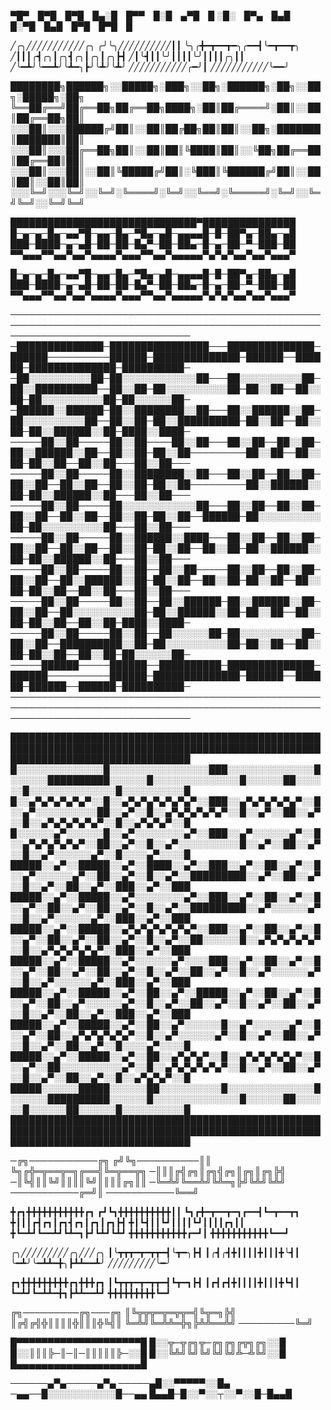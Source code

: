 
▀█▀ █▀█ █▀█ █▄░█ █▀▀ █░█ ▄▀█ █
░█░ █▀▄ █▄█ █░▀█ █▄█ █▀█ █▀█ █


╱╭╮╱╱╱╱╱╱╱╱╱╱╱╭╮
╭╯╰╮╱╱╱╱╱╱╱╱╱╱┃┃
╰╮╭╋━┳━━┳━╮╭━━┫╰━┳━━┳╮
╱┃┃┃╭┫╭╮┃╭╮┫╭╮┃╭╮┃╭╮┣┫
╱┃╰┫┃┃╰╯┃┃┃┃╰╯┃┃┃┃╭╮┃┃
╱╰━┻╯╰━━┻╯╰┻━╮┣╯╰┻╯╰┻╯
╱╱╱╱╱╱╱╱╱╱╱╭━╯┃
╱╱╱╱╱╱╱╱╱╱╱╰━━╯


████████╗██████╗░░█████╗░███╗░░██╗░██████╗░██╗░░██╗░█████╗░██╗
╚══██╔══╝██╔══██╗██╔══██╗████╗░██║██╔════╝░██║░░██║██╔══██╗██║
░░░██║░░░██████╔╝██║░░██║██╔██╗██║██║░░██╗░███████║███████║██║
░░░██║░░░██╔══██╗██║░░██║██║╚████║██║░░╚██╗██╔══██║██╔══██║██║
░░░██║░░░██║░░██║╚█████╔╝██║░╚███║╚██████╔╝██║░░██║██║░░██║██║
░░░╚═╝░░░╚═╝░░╚═╝░╚════╝░╚═╝░░╚══╝░╚═════╝░╚═╝░░╚═╝╚═╝░░╚═╝╚═╝


██████████████████████████████▀███████████████
█─▄─▄─█▄─▄▄▀█─▄▄─█▄─▀█▄─▄█─▄▄▄▄█─█─██▀▄─██▄─▄█
███─████─▄─▄█─██─██─█▄▀─██─██▄─█─▄─██─▀─███─██
▀▀▄▄▄▀▀▄▄▀▄▄▀▄▄▄▄▀▄▄▄▀▀▄▄▀▄▄▄▄▄▀▄▀▄▀▄▄▀▄▄▀▄▄▄▀


█─▄─▄─█▄─▄▄▀█─▄▄─█▄─▀█▄─▄█─▄▄▄▄█─█─██▀▄─██▄─▄█
███─████─▄─▄█─██─██─█▄▀─██─██▄─█─▄─██─▀─███─██
▀▀▄▄▄▀▀▄▄▀▄▄▀▄▄▄▄▀▄▄▄▀▀▄▄▀▄▄▄▄▄▀▄▀▄▀▄▄▀▄▄▀▄▄▄▀


─────────────────────────────────────────────────────────────────────────────────────────────────────────────────────────────────
─██████████████─████████████████───██████████████─██████──────────██████─██████████████─██████──██████─██████████████─██████████─
─██░░░░░░░░░░██─██░░░░░░░░░░░░██───██░░░░░░░░░░██─██░░██████████──██░░██─██░░░░░░░░░░██─██░░██──██░░██─██░░░░░░░░░░██─██░░░░░░██─
─██████░░██████─██░░████████░░██───██░░██████░░██─██░░░░░░░░░░██──██░░██─██░░██████████─██░░██──██░░██─██░░██████░░██─████░░████─
─────██░░██─────██░░██────██░░██───██░░██──██░░██─██░░██████░░██──██░░██─██░░██─────────██░░██──██░░██─██░░██──██░░██───██░░██───
─────██░░██─────██░░████████░░██───██░░██──██░░██─██░░██──██░░██──██░░██─██░░██─────────██░░██████░░██─██░░██████░░██───██░░██───
─────██░░██─────██░░░░░░░░░░░░██───██░░██──██░░██─██░░██──██░░██──██░░██─██░░██──██████─██░░░░░░░░░░██─██░░░░░░░░░░██───██░░██───
─────██░░██─────██░░██████░░████───██░░██──██░░██─██░░██──██░░██──██░░██─██░░██──██░░██─██░░██████░░██─██░░██████░░██───██░░██───
─────██░░██─────██░░██──██░░██─────██░░██──██░░██─██░░██──██░░██████░░██─██░░██──██░░██─██░░██──██░░██─██░░██──██░░██───██░░██───
─────██░░██─────██░░██──██░░██████─██░░██████░░██─██░░██──██░░░░░░░░░░██─██░░██████░░██─██░░██──██░░██─██░░██──██░░██─████░░████─
─────██░░██─────██░░██──██░░░░░░██─██░░░░░░░░░░██─██░░██──██████████░░██─██░░░░░░░░░░██─██░░██──██░░██─██░░██──██░░██─██░░░░░░██─
─────██████─────██████──██████████─██████████████─██████──────────██████─██████████████─██████──██████─██████──██████─██████████─
─────────────────────────────────────────────────────────────────────────────────────────────────────────────────────────────────


█████████████████████████████████████████████████████████████████████████████████████████████████████████████████████████████████
█░░░░░░░░░░░░░░█░░░░░░░░░░░░░░░░███░░░░░░░░░░░░░░█░░░░░░██████████░░░░░░█░░░░░░░░░░░░░░█░░░░░░██░░░░░░█░░░░░░░░░░░░░░█░░░░░░░░░░█
█░░▄▀▄▀▄▀▄▀▄▀░░█░░▄▀▄▀▄▀▄▀▄▀▄▀░░███░░▄▀▄▀▄▀▄▀▄▀░░█░░▄▀░░░░░░░░░░██░░▄▀░░█░░▄▀▄▀▄▀▄▀▄▀░░█░░▄▀░░██░░▄▀░░█░░▄▀▄▀▄▀▄▀▄▀░░█░░▄▀▄▀▄▀░░█
█░░░░░░▄▀░░░░░░█░░▄▀░░░░░░░░▄▀░░███░░▄▀░░░░░░▄▀░░█░░▄▀▄▀▄▀▄▀▄▀░░██░░▄▀░░█░░▄▀░░░░░░░░░░█░░▄▀░░██░░▄▀░░█░░▄▀░░░░░░▄▀░░█░░░░▄▀░░░░█
█████░░▄▀░░█████░░▄▀░░████░░▄▀░░███░░▄▀░░██░░▄▀░░█░░▄▀░░░░░░▄▀░░██░░▄▀░░█░░▄▀░░█████████░░▄▀░░██░░▄▀░░█░░▄▀░░██░░▄▀░░███░░▄▀░░███
█████░░▄▀░░█████░░▄▀░░░░░░░░▄▀░░███░░▄▀░░██░░▄▀░░█░░▄▀░░██░░▄▀░░██░░▄▀░░█░░▄▀░░█████████░░▄▀░░░░░░▄▀░░█░░▄▀░░░░░░▄▀░░███░░▄▀░░███
█████░░▄▀░░█████░░▄▀▄▀▄▀▄▀▄▀▄▀░░███░░▄▀░░██░░▄▀░░█░░▄▀░░██░░▄▀░░██░░▄▀░░█░░▄▀░░██░░░░░░█░░▄▀▄▀▄▀▄▀▄▀░░█░░▄▀▄▀▄▀▄▀▄▀░░███░░▄▀░░███
█████░░▄▀░░█████░░▄▀░░░░░░▄▀░░░░███░░▄▀░░██░░▄▀░░█░░▄▀░░██░░▄▀░░██░░▄▀░░█░░▄▀░░██░░▄▀░░█░░▄▀░░░░░░▄▀░░█░░▄▀░░░░░░▄▀░░███░░▄▀░░███
█████░░▄▀░░█████░░▄▀░░██░░▄▀░░█████░░▄▀░░██░░▄▀░░█░░▄▀░░██░░▄▀░░░░░░▄▀░░█░░▄▀░░██░░▄▀░░█░░▄▀░░██░░▄▀░░█░░▄▀░░██░░▄▀░░███░░▄▀░░███
█████░░▄▀░░█████░░▄▀░░██░░▄▀░░░░░░█░░▄▀░░░░░░▄▀░░█░░▄▀░░██░░▄▀▄▀▄▀▄▀▄▀░░█░░▄▀░░░░░░▄▀░░█░░▄▀░░██░░▄▀░░█░░▄▀░░██░░▄▀░░█░░░░▄▀░░░░█
█████░░▄▀░░█████░░▄▀░░██░░▄▀▄▀▄▀░░█░░▄▀▄▀▄▀▄▀▄▀░░█░░▄▀░░██░░░░░░░░░░▄▀░░█░░▄▀▄▀▄▀▄▀▄▀░░█░░▄▀░░██░░▄▀░░█░░▄▀░░██░░▄▀░░█░░▄▀▄▀▄▀░░█
█████░░░░░░█████░░░░░░██░░░░░░░░░░█░░░░░░░░░░░░░░█░░░░░░██████████░░░░░░█░░░░░░░░░░░░░░█░░░░░░██░░░░░░█░░░░░░██░░░░░░█░░░░░░░░░░█
█████████████████████████████████████████████████████████████████████████████████████████████████████████████████████████████████


─╔╗───────────╔╗
╔╝╚╗──────────║║
╚╗╔╬═╦══╦═╗╔══╣╚═╦══╦╗
─║║║╔╣╔╗║╔╗╣╔╗║╔╗║╔╗╠╣
─║╚╣║║╚╝║║║║╚╝║║║║╔╗║║
─╚═╩╝╚══╩╝╚╩═╗╠╝╚╩╝╚╩╝
───────────╔═╝║
───────────╚══╝


╋┏┓╋╋╋╋╋╋╋╋╋╋╋┏┓
┏┛┗┓╋╋╋╋╋╋╋╋╋╋┃┃
┗┓┏╋━┳━━┳━┓┏━━┫┗━┳━━┳┓
╋┃┃┃┏┫┏┓┃┏┓┫┏┓┃┏┓┃┏┓┣┫
╋┃┗┫┃┃┗┛┃┃┃┃┗┛┃┃┃┃┏┓┃┃
╋┗━┻┛┗━━┻┛┗┻━┓┣┛┗┻┛┗┻┛
╋╋╋╋╋╋╋╋╋╋╋┏━┛┃
╋╋╋╋╋╋╋╋╋╋╋┗━━┛


╭╮╱╱╱╱╱╱╱╱╱╭╮╱╱╱╭╮
┃╰┳┳┳━┳━┳┳━┫╰┳━╮┣┫
┃╭┫╭┫╋┃┃┃┃╋┃┃┃╋╰┫┃
╰━┻╯╰━┻┻━╋╮┣┻┻━━┻╯
╱╱╱╱╱╱╱╱╱╰━╯


┏┓╋╋╋╋╋╋╋╋╋┏┓╋╋╋┏┓
┃┗┳┳┳━┳━┳┳━┫┗┳━┓┣┫
┃┏┫┏┫╋┃┃┃┃╋┃┃┃╋┗┫┃
┗━┻┛┗━┻┻━╋┓┣┻┻━━┻┛
╋╋╋╋╋╋╋╋╋┗━┛


╔╗─────────╔╗───╔╗
║╚╦╦╦═╦═╦╦═╣╚╦═╗╠╣
║╔╣╔╣╬║║║║╬║║║╬╚╣║
╚═╩╝╚═╩╩═╬╗╠╩╩══╩╝
─────────╚═╝

█▀▀▀▀▀▀▀▀▀▀▀▀▀▀▀▀▀▀▀▀█
█░░╦─╦╔╗╦─╔╗╔╗╔╦╗╔╗░░█
█░░║║║╠─║─║─║║║║║╠─░░█
█░░╚╩╝╚╝╚╝╚╝╚╝╩─╩╚╝░░█
█▄▄▄▄▄▄▄▄▄▄▄▄▄▄▄▄▄▄▄▄█


──────▄▀▄─────▄▀▄
─────▄█░░▀▀▀▀▀░░█▄
─▄▄──█░░░░░░░░░░░█──▄▄
█▄▄█─█░░▀░░┬░░▀░░█─█▄▄█    
